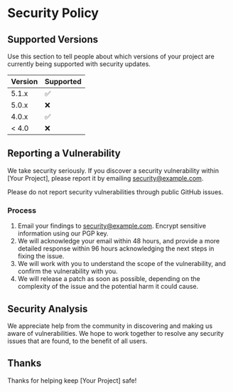 # Security Policy

## Supported Versions

Use this section to tell people about which versions of your project are currently being supported with security updates.

| Version | Supported          |
| ------- | ------------------ |
| 5.1.x   | :white_check_mark: |
| 5.0.x   | :x:                |
| 4.0.x   | :white_check_mark: |
| < 4.0   | :x:                |

## Reporting a Vulnerability

We take security seriously. If you discover a security vulnerability within [Your Project], please report it by emailing [security@example.com](mailto:security@example.com).

Please do not report security vulnerabilities through public GitHub issues.

### Process

1. Email your findings to [security@example.com](mailto:security@example.com). Encrypt sensitive information using our PGP key.
2. We will acknowledge your email within 48 hours, and provide a more detailed response within 96 hours acknowledging the next steps in fixing the issue.
3. We will work with you to understand the scope of the vulnerability, and confirm the vulnerability with you.
4. We will release a patch as soon as possible, depending on the complexity of the issue and the potential harm it could cause.

## Security Analysis

We appreciate help from the community in discovering and making us aware of vulnerabilities. We hope to work together to resolve any security issues that are found, to the benefit of all users.

## Thanks

Thanks for helping keep [Your Project] safe!
